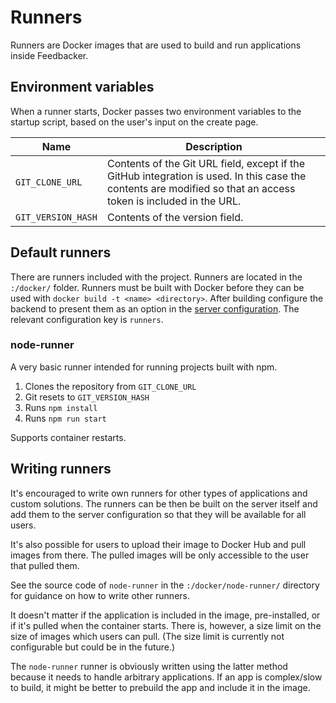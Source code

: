 # Runners

Runners are Docker images that are used to build and run applications inside Feedbacker.

## Environment variables
When a runner starts, Docker passes two environment variables to the startup script, based on the user's input on the create page.

| Name | Description |
| ---- | ----------- |
| `GIT_CLONE_URL` | Contents of the Git URL field, except if the GitHub integration is used. In this case the contents are modified so that an access token is included in the URL. |
| `GIT_VERSION_HASH` | Contents of the version field. |

## Default runners
There are runners included with the project. Runners are located in the `:/docker/` folder. Runners must be built with Docker before they can be used with `docker build -t <name> <directory>`. After building configure the backend to present them as an option in the [server configuration](./server-config.md). The relevant configuration key is `runners`.

### node-runner

A very basic runner intended for running projects built with npm.

1. Clones the repository from `GIT_CLONE_URL`
2. Git resets to `GIT_VERSION_HASH`
3. Runs `npm install`
4. Runs `npm run start`

Supports container restarts.

## Writing runners

It's encouraged to write own runners for other types of applications and custom solutions. The runners can be then be built on the server itself and add them to the server configuration so that they will be available for all users.

It's also possible for users to upload their image to Docker Hub and pull images from there. The pulled images will be only accessible to the user that pulled them.

See the source code of `node-runner` in the `:/docker/node-runner/` directory for guidance on how to write other runners.

It doesn't matter if the application is included in the image, pre-installed, or if it's pulled when the container starts. There is, however, a size limit on the size of images which users can pull. (The size limit is currently not configurable but could be in the future.)

The `node-runner` runner is obviously written using the latter method because it needs to handle arbitrary applications. If an app is complex/slow to build, it might be better to prebuild the app and include it in the image.
